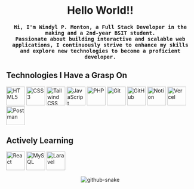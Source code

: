 <h1 align="center">Hello World!!</h1>

<h4 align="center" style="font-family: monospace;">
  Hi, I'm Windyl P. Monton, a Full Stack Developer in the making and a 2nd-year BSIT student. <br>
  Passionate about building interactive and scalable web applications, I continuously strive to enhance my skills and explore new technologies to become a proficient developer.
</h4>

<h2 align="left">Technologies I Have a Grasp On</h2>

<div align="left">
  <img src="https://cdn.jsdelivr.net/gh/devicons/devicon/icons/html5/html5-original.svg" title="HTML5" width="50" height="50"/>  
  <img src="https://cdn.jsdelivr.net/gh/devicons/devicon/icons/css3/css3-original.svg" title="CSS3" width="50" height="50"/>  
  <img src="https://cdn.jsdelivr.net/gh/devicons/devicon/icons/tailwindcss/tailwindcss-original.svg" title="Tailwind CSS" width="50" height="50"/>  
  <img src="https://cdn.jsdelivr.net/gh/devicons/devicon/icons/javascript/javascript-original.svg" title="JavaScript" width="50" height="50"/>  
  <img src="https://cdn.jsdelivr.net/gh/devicons/devicon/icons/php/php-original.svg" title="PHP" width="50" height="50"/>
  <img src="https://cdn.jsdelivr.net/gh/devicons/devicon/icons/git/git-original.svg" title="Git" width="50" height="50"/>  
  <img src="https://cdn.jsdelivr.net/gh/devicons/devicon/icons/github/github-original.svg" title="GitHub" width="50" height="50"/>  
  <img src="https://cdn.jsdelivr.net/gh/devicons/devicon/icons/notion/notion-original.svg" title="Notion" width="50" height="50"/>
  <img src="https://cdn.jsdelivr.net/gh/devicons/devicon/icons/vercel/vercel-original.svg" title="Vercel" width="50" height="50"/>
  <img src="https://cdn.jsdelivr.net/gh/devicons/devicon/icons/postman/postman-original.svg" title="Postman" width="50" height="50"/>
</div>

<h2 align="left">Actively Learning</h2>

<div align="left">  
  <img src="https://cdn.jsdelivr.net/gh/devicons/devicon/icons/react/react-original.svg" title="React" width="50" height="50"/>  
  <img src="https://cdn.jsdelivr.net/gh/devicons/devicon/icons/mysql/mysql-original.svg" title="MySQL" width="50" height="50"/>
  <img src="https://cdn.jsdelivr.net/gh/devicons/devicon/icons/laravel/laravel-plain.svg" title="Laravel" width="50" height="50"/>
</div>

<p align="center">
  <picture>
    <source media="(prefers-color-scheme: dark)" srcset="https://raw.githubusercontent.com/MERNMagician/MERNMagician/output/github-snake-dark.svg" />
    <source media="(prefers-color-scheme: light)" srcset="https://raw.githubusercontent.com/MERNMagician/MERNMagician/output/github-snake.svg" />
    <img alt="github-snake" src="https://raw.githubusercontent.com/MERNMagician/MERNMagician/output/github-snake.svg" />
  </picture>
</p>

